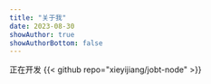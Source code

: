 ```yaml
---
title: "关于我"
date: 2023-08-30
showAuthor: true
showAuthorBottom: false
---
```


正在开发
{{< github repo="xieyijiang/jobt-node" >}}
